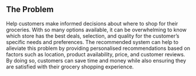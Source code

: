 ## The Problem

Help customers make informed decisions about where to shop for their groceries. With so many options available, it can be overwhelming to know which store has the best deals, selection, and quality for the customer’s specific needs and preferences. The recommended system can help to alleviate this problem by providing personalised recommendations based on factors such as location, product availability, price, and customer reviews. By doing so, customers can save time and money while also ensuring they are satisfied with their grocery shopping experience.
